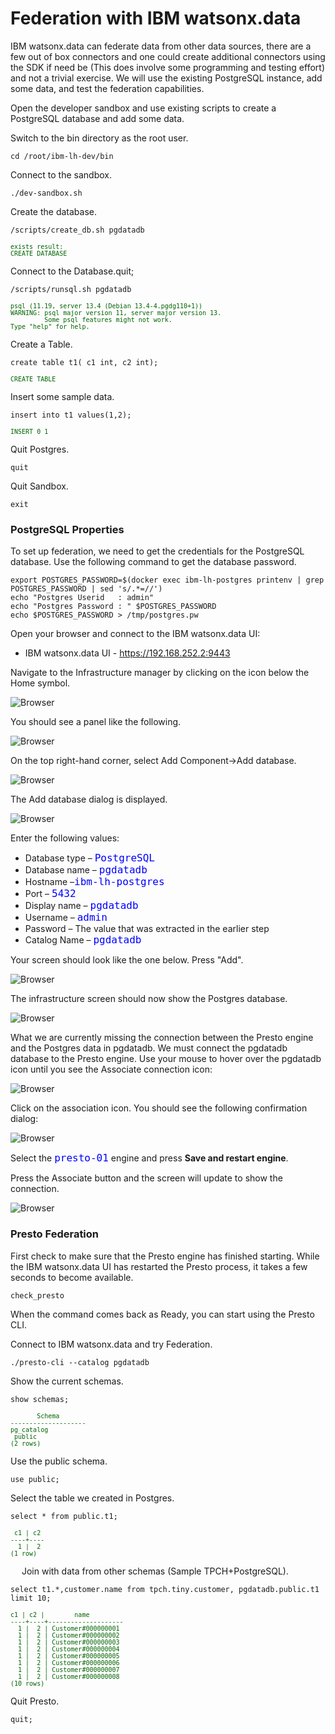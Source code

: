 # Federation with IBM watsonx.data
IBM watsonx.data can federate data from other data sources, there are a few out of box connectors and one could create additional connectors using the SDK if need be (This does involve some programming and testing effort) and not a trivial exercise. We will use the existing PostgreSQL instance, add some data, and test the federation capabilities. 

Open the developer sandbox and use existing scripts to create a PostgreSQL database and add some data.

Switch to the bin directory as the root user.

```
cd /root/ibm-lh-dev/bin
```

Connect to the sandbox.
```
./dev-sandbox.sh 
```
Create the database.
```
/scripts/create_db.sh pgdatadb
```
<pre style="font-size: small; color: darkgreen; overflow: auto">
exists result: 
CREATE DATABASE
</pre>

Connect to the Database.quit;
```
/scripts/runsql.sh pgdatadb
```
<pre style="font-size: small; color: darkgreen; overflow: auto">
psql (11.19, server 13.4 (Debian 13.4-4.pgdg110+1))
WARNING: psql major version 11, server major version 13.
         Some psql features might not work.
Type "help" for help.
</pre>

Create a Table.
```
create table t1( c1 int, c2 int);
```
<pre style="font-size: small; color: darkgreen; overflow: auto">
CREATE TABLE
</pre>
Insert some sample data.
```
insert into t1 values(1,2);
```
<pre style="font-size: small; color: darkgreen; overflow: auto">
INSERT 0 1
</pre>

Quit Postgres.
```
quit
```

Quit Sandbox.
```
exit
```
### PostgreSQL Properties
To set up federation, we need to get the credentials for the PostgreSQL database. Use the following command to get the database password.
```
export POSTGRES_PASSWORD=$(docker exec ibm-lh-postgres printenv | grep POSTGRES_PASSWORD | sed 's/.*=//')
echo "Postgres Userid   : admin"
echo "Postgres Password : " $POSTGRES_PASSWORD
echo $POSTGRES_PASSWORD > /tmp/postgres.pw
```

Open your browser and connect to the IBM watsonx.data UI:

   * IBM watsonx.data UI - <a href="https://192.168.252.2:9443" target="_blank">https://192.168.252.2:9443</a>
   
Navigate to the Infrastructure manager by clicking on the icon below the Home symbol.

![Browser](wxd-images/watsonx-icon-infra.png)
  
You should see a panel like the following.

![Browser](wxd-images/watsonx-infrastructure-1.png)
 
On the top right-hand corner, select Add Component->Add database.

![Browser](wxd-images/watsonx-add-component.png)
 
The Add database dialog is displayed.

![Browser](wxd-images/watsonx-adddb.png)
      
Enter the following values:

   * Database type – <code style="color:blue;font-size:medium;">PostgreSQL</code>
   * Database name – <code style="color:blue;font-size:medium;">pgdatadb</code>
   * Hostname –<code style="color:blue;font-size:medium;">ibm-lh-postgres</code>
   * Port – <code style="color:blue;font-size:medium;">5432</code>
   * Display name – <code style="color:blue;font-size:medium;">pgdatadb</code>
   * Username – <code style="color:blue;font-size:medium;">admin</code>
   * Password – The value that was extracted in the earlier step
   * Catalog Name – <code style="color:blue;font-size:medium;">pgdatadb</code>
   
Your screen should look like the one below. Press "Add".

![Browser](wxd-images/watsonx-adddb-filled.png)

The infrastructure screen should now show the Postgres database.

![Browser](wxd-images/watsonx-infrastructure-2.png)
 
What we are currently missing the connection between the Presto engine and the Postgres data in pgdatadb. We must connect the pgdatadb database to the Presto engine. Use your mouse to hover over the pgdatadb icon until you see the Associate connection icon:

![Browser](wxd-images/watsonx-associate-icon.png)
 
Click on the association icon. You should see the following confirmation dialog:

![Browser](wxd-images/watsonx-associate-engine.png)

Select the <code style="color:blue;font-size:medium;">presto-01</code> engine and press **Save and restart engine**.
 
Press the Associate button and the screen will update to show the connection.

![Browser](wxd-images/watsonx-infrastructure-3.png)
 
### Presto Federation

First check to make sure that the Presto engine has finished starting. While the IBM watsonx.data UI has restarted the Presto process, it takes a few seconds to become available.

```
check_presto
```

When the command comes back as Ready, you can start using the Presto CLI.

Connect to IBM watsonx.data and try Federation.
```
./presto-cli --catalog pgdatadb
```

Show the current schemas. 
```
show schemas;
```
<pre style="font-size: small; color: darkgreen; overflow: auto">
       Schema       
--------------------
pg_catalog         
 public             
(2 rows)
</pre>
Use the public schema.
```
use public;
```
Select the table we created in Postgres.
```
select * from public.t1;
```
<pre style="font-size: small; color: darkgreen; overflow: auto">
 c1 | c2 
----+----
  1 |  2 
(1 row)
</pre>
 
Join with data from other schemas (Sample TPCH+PostgreSQL).
```
select t1.*,customer.name from tpch.tiny.customer, pgdatadb.public.t1 limit 10;
```
<pre style="font-size: small; color: darkgreen; overflow: auto">
c1 | c2 |        name        
----+----+--------------------
  1 |  2 | Customer#000000001 
  1 |  2 | Customer#000000002 
  1 |  2 | Customer#000000003 
  1 |  2 | Customer#000000004 
  1 |  2 | Customer#000000005 
  1 |  2 | Customer#000000006 
  1 |  2 | Customer#000000007 
  1 |  2 | Customer#000000008 
(10 rows)
</pre>

Quit Presto.
```
quit;
```
